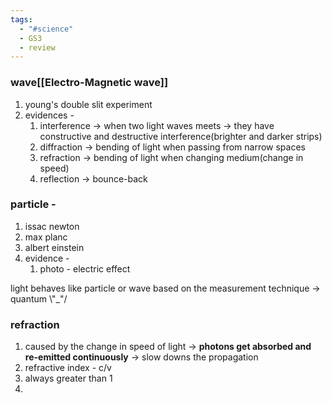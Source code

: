 ```yaml
---
tags:
  - "#science"
  - GS3
  - review
---
```

### wave[[Electro-Magnetic wave]]
1. young's double slit experiment
2. evidences -
	1. interference -> when two light waves meets -> they have constructive and destructive interference(brighter and darker strips)
	2. diffraction -> bending of light when passing from narrow spaces
	3. refraction -> bending of light when changing medium(change in speed)
	4. reflection -> bounce-back 

### particle -
1. issac newton
2. max planc
3. albert einstein
4. evidence - 
	1. photo - electric effect

light behaves like particle or wave based on the measurement technique -> quantum  \\"_"/

### refraction
1. caused by the change in speed of light -> **photons get absorbed and re-emitted continuously** -> slow downs the propagation
2. refractive index - c/v
3. always greater than 1
4. 
